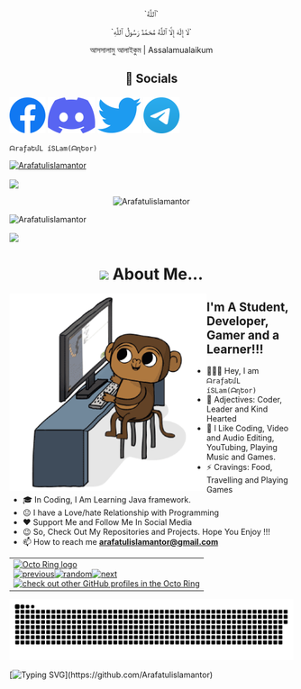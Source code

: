<p align="center">`ٱللَّٰهُ`

<p align="center">`لَا إِلَٰهَ إِلَّا ٱللَّٰهُ مُحَمَّدٌ رَسُولُ ٱللَّٰهِ`

<p align="center">আসসালামু আলাইকুম | Assalamualaikum

## <p align="center">📌 Socials

[![Arafat's Facebook](https://github.com/Arafatulislamantor/Arafatulislamantor/blob/0ceb1c910ac9b071533d2d8add354af71ddcada0/Images/Facebook%20Logo.png)](https://www.facebook.com/Arfatulislamantor?)
[![Arafat's Discord](https://github.com/Arafatulislamantor/Arafatulislamantor/blob/d9c0859ca7a16cb25ab11ba0b423090afe41ff57/Images/Discord%20Logo.png)](https://revanced.app/discord)
[![Arafat's Twitter](https://github.com/Arafatulislamantor/Arafatulislamantor/blob/d9c0859ca7a16cb25ab11ba0b423090afe41ff57/Images/Twitter%20Logo.png)](https://twitter.com/CryptoArafat)
[![Arafat's Telegram](https://github.com/Arafatulislamantor/Arafatulislamantor/blob/d9c0859ca7a16cb25ab11ba0b423090afe41ff57/Images/Telegram%20Logo.png)](https://t.me/Arafatulislamantor)

`ᗩraƒaԵմL íՏLam(ᗩղԵor)`

<p align="left"> <a href="https://github.com/ryo-ma/github-profile-trophy"><img src="https://github-profile-trophy.vercel.app/?username=Arafatulislamantor&theme=darkhub" alt="Arafatulislamantor" /></a> </p>

<img align="center" width="400" src="https://github-readme-stats-one-bice.vercel.app/api/top-langs/?username=Arafatulislamantor&cache_seconds=86400&custom_title=Languages&langs_count=10&layout=compact&show_icons=true&theme=darkhub"/>

<p align="center"> <img src="https://github-readme-stats.vercel.app/api?username=Arafatulislamantor&show_icons=true" alt="Arafatulislamantor" />

<p><img align="center" src="https://github-readme-streak-stats.herokuapp.com/?user=Arafatulislamantor&" alt="Arafatulislamantor" /></p>

<img align="center" width="400" src="https://github-readme-stats.vercel.app/api?username=Arafatulislamantor&cache_seconds=86400&custom_title=Arafatulislamantor&include_all_commits=true&hide=prs,contribs&show_icons=true&theme=great-gatsby" />

<h1 align="center"><img src="https://media.giphy.com/media/VgCDAzcKvsR6OM0uWg/giphy.gif" width="50"> About Me...</h1>

<img align="left" alt="GIF-1" width="350px" height="350px" src="https://github.com/Arafatulislamantor/Arafatulislamantor/blob/11bf706b98d658f340271be16380a5f3b065161a/Monkey_Kid_Coding.gif" />


## I'm A Student, Developer, Gamer and a Learner!!!

- 👨🏻‍🦱 Hey, I am `ᗩraƒaԵմL íՏLam(ᗩղԵor)`
- 🙂 Adjectives: Coder, Leader and Kind Hearted
- 🌈 I Like Coding, Video and Audio Editing, YouTubing, Playing Music and Games.
- ⚡ Cravings: Food, Travelling and Playing Games
- 🎓 In Coding, I Am Learning Java framework.
- 😐 I have a Love/hate Relationship with Programming
- ❤️ Support Me and Follow Me In Social Media
- 😉 So, Check Out My Repositories and Projects. Hope You Enjoy !!!
- 📫 How to reach me **arafatulislamantor@gmail.com**

<table><tbody><tr><td><a href="https://octo-ring.com/"><img src="https://octo-ring.com/static/img/widget/top.png" width="99%" alt="Octo Ring logo" align="top"></a><br><a href="https://octo-ring.com/p/Arafatulislamantor/prev"><img src="https://octo-ring.com/static/img/widget/prev.png" width="33%" alt="previous" align="top" title="previous profile"></a><a href="https://octo-ring.com/p/Arafatulislamantor/random"><img src="https://octo-ring.com/static/img/widget/random.png" width="33%" alt="random" align="top" title="random profile"></a><a href="https://octo-ring.com/p/Arafatulislamantor/next"><img src="https://octo-ring.com/static/img/widget/next.png" width="33%" alt="next" align="top" title="next profile"></a><br><a href="https://octo-ring.com/"><img src="https://octo-ring.com/static/img/widget/bottom.png" width="99%" alt="check out other GitHub profiles in the Octo Ring" align="top"></a></td></tr></tbody></table>

<a href="https://github.com/Arafatulislamantor"><img src="contributions.svg"></a>

[![Typing SVG](https://readme-typing-svg.herokuapp.com/?font=Righteous&color=016EEA&size=60&center=true&vCenter=true&width=900&height=100&lines=Thanks+For+Visiting+My+Profile!!.;Visit+Again!...)](https://github.com/Arafatulislamantor)
